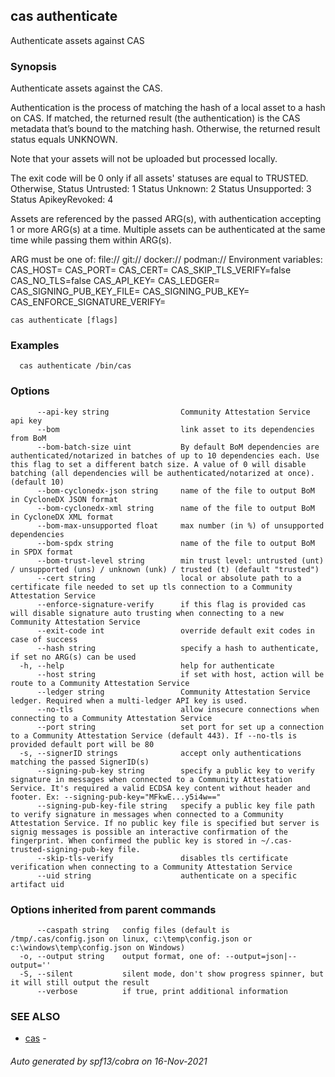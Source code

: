 ## cas authenticate

Authenticate assets against CAS

### Synopsis


Authenticate assets against the CAS.

Authentication is the process of matching the hash of a local asset to
a hash on CAS.
If matched, the returned result (the authentication) is the CAS
metadata that’s bound to the matching hash.
Otherwise, the returned result status equals UNKNOWN.

Note that your assets will not be uploaded but processed locally.

The exit code will be 0 only if all assets' statuses are equal to TRUSTED.
Otherwise,
	Status Untrusted:     1
	Status Unknown:       2
	Status Unsupported:   3
	Status ApikeyRevoked: 4

Assets are referenced by the passed ARG(s), with authentication accepting
1 or more ARG(s) at a time. Multiple assets can be authenticated at the
same time while passing them within ARG(s).

ARG must be one of:
  <file>
  file://<file>
  git://<repository>
  docker://<image>
  podman://<image>
Environment variables:
CAS_HOST=
CAS_PORT=
CAS_CERT=
CAS_SKIP_TLS_VERIFY=false
CAS_NO_TLS=false
CAS_API_KEY=
CAS_LEDGER=
CAS_SIGNING_PUB_KEY_FILE=
CAS_SIGNING_PUB_KEY=
CAS_ENFORCE_SIGNATURE_VERIFY=


```
cas authenticate [flags]
```

### Examples

```
  cas authenticate /bin/cas
```

### Options

```
      --api-key string                Community Attestation Service api key
      --bom                           link asset to its dependencies from BoM
      --bom-batch-size uint           By default BoM dependencies are authenticated/notarized in batches of up to 10 dependencies each. Use this flag to set a different batch size. A value of 0 will disable batching (all dependencies will be authenticated/notarized at once). (default 10)
      --bom-cyclonedx-json string     name of the file to output BoM in CycloneDX JSON format
      --bom-cyclonedx-xml string      name of the file to output BoM in CycloneDX XML format
      --bom-max-unsupported float     max number (in %) of unsupported dependencies
      --bom-spdx string               name of the file to output BoM in SPDX format
      --bom-trust-level string        min trust level: untrusted (unt) / unsupported (uns) / unknown (unk) / trusted (t) (default "trusted")
      --cert string                   local or absolute path to a certificate file needed to set up tls connection to a Community Attestation Service
      --enforce-signature-verify      if this flag is provided cas will disable signature auto trusting when connecting to a new Community Attestation Service
      --exit-code int                 override default exit codes in case of success
      --hash string                   specify a hash to authenticate, if set no ARG(s) can be used
  -h, --help                          help for authenticate
      --host string                   if set with host, action will be route to a Community Attestation Service
      --ledger string                 Community Attestation Service ledger. Required when a multi-ledger API key is used.
      --no-tls                        allow insecure connections when connecting to a Community Attestation Service
      --port string                   set port for set up a connection to a Community Attestation Service (default 443). If --no-tls is provided default port will be 80
  -s, --signerID strings              accept only authentications matching the passed SignerID(s)
      --signing-pub-key string        specify a public key to verify signature in messages when connected to a Community Attestation Service. It's required a valid ECDSA key content without header and footer. Ex: --signing-pub-key="MFkwE...y5i4w=="
      --signing-pub-key-file string   specify a public key file path to verify signature in messages when connected to a Community Attestation Service. If no public key file is specified but server is signig messages is possible an interactive confirmation of the fingerprint. When confirmed the public key is stored in ~/.cas-trusted-signing-pub-key file.
      --skip-tls-verify               disables tls certificate verification when connecting to a Community Attestation Service
      --uid string                    authenticate on a specific artifact uid
```

### Options inherited from parent commands

```
      --caspath string   config files (default is /tmp/.cas/config.json on linux, c:\temp\config.json or c:\windows\temp\config.json on Windows)
  -o, --output string    output format, one of: --output=json|--output=''
  -S, --silent           silent mode, don't show progress spinner, but it will still output the result
      --verbose          if true, print additional information
```

### SEE ALSO

* [cas](cas.md)	 - 

###### Auto generated by spf13/cobra on 16-Nov-2021
